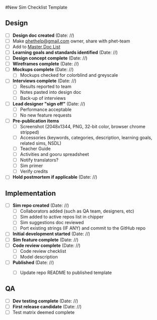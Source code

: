 #New Sim Checklist Template

## Design
- [ ] **Design doc created** (Date: //) 
 - [ ] Make phethelp@gmail.com owner, share with phet-team
 - [ ] Add to [Master Doc List](https://docs.google.com/document/d/1yjT1oE95JG_evwob9LB_De-brD7JpfFM6iIL6pF812k/edit#)
- [ ] **Learning goals and standards identified** (Date: //)
- [ ] **Design concept complete**  (Date: //)
- [ ] **Wireframes complete** (Date: //) 
- [ ] **Mockups complete** (Date: //) 
  - [ ] Mockups checked for colorblind and greyscale
- [ ] **Interviews complete** (Date: //) 
  - [ ] Results reported to team
  - [ ] Notes pasted into design doc
  - [ ] Back-up of interviews
- [ ] **Lead designer "sign off"** (Date: //) 
  - [ ] Performance acceptable
  - [ ] No new feature requests
- [ ] **Pre-publication items** 
  - [ ] Screenshot (2048x1344, PNG, 32-bit color, browser chrome stripped)
  - [ ] Accessories (keywords, categories, description, learning goals, related sims, NSDL)
  - [ ] Teacher Guide
  - [ ] Activities and gooru spreadsheet
  - [ ] Notify translators?
  - [ ] Sim primer
  - [ ] Verify credits
- [ ] **Hold postmortem if applicable** (Date: //) 

## Implementation
- [ ] **Sim repo created** (Date: //) 
  - [ ] Collaborators added (such as QA team, designers, etc) 
  - [ ] Sim added to active repos list in chipper
  - [ ] Sim suggestions doc reviewed
  - [ ] Port existing strings (IF ANY) and commit to the GitHub repo
- [ ] **Initial development started** (Date: //)
- [ ] **Sim feature complete** (Date: //) 
- [ ] **Code review complete** (Date: //) 
  - [ ] Code review checklist
  - [ ] Model description 
- [ ] **Published** (Date: //) 
  - [ ] Update repo README to published template


## QA
- [ ] **Dev testing complete** (Date: //) 
- [ ] **First release candidate** (Date: //) 
 - [ ] Test matrix deemed complete
